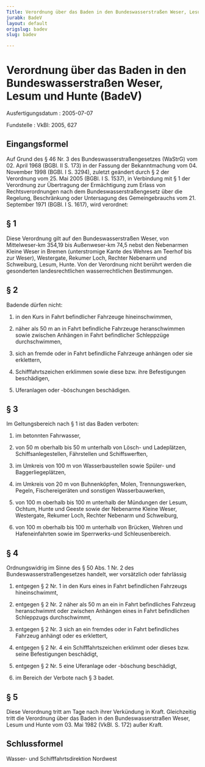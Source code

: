 ```yaml
---
Title: Verordnung über das Baden in den Bundeswasserstraßen Weser, Lesum und Hunte
jurabk: BadeV
layout: default
origslug: badev
slug: badev

---
```


# Verordnung über das Baden in den Bundeswasserstraßen Weser, Lesum und Hunte (BadeV)

Ausfertigungsdatum
:   2005-07-07

Fundstelle
:   VkBl: 2005, 627


## Eingangsformel

Auf Grund des § 46 Nr. 3 des Bundeswasserstraßengesetzes (WaStrG) vom 02. April 1968 (BGBl. II S. 173) in der Fassung der Bekanntmachung vom 04. November 1998 (BGBl. I S. 3294), zuletzt geändert durch § 2 der Verordnung vom 25. Mai 2005 (BGBl. I S. 1537), in Verbindung mit § 1 der Verordnung zur Übertragung der Ermächtigung zum Erlass von Rechtsverordnungen nach dem Bundeswasserstraßengesetz über die Regelung, Beschränkung oder Untersagung des Gemeingebrauchs vom 21. September 1971 (BGBl. I S. 1617), wird verordnet:


## § 1

Diese Verordnung gilt auf den Bundeswasserstraßen Weser, von Mittelweser-km 354,19 bis Außenweser-km 74,5 nebst den Nebenarmen Kleine Weser in Bremen (unterstromige Kante des Wehres am Teerhof bis zur Weser), Westergate, Rekumer Loch, Rechter Nebenarm und Schweiburg,
Lesum,
Hunte.
Von der Verordnung nicht berührt werden die gesonderten landesrechtlichen wasserrechtlichen Bestimmungen.


## § 2

Badende dürfen nicht:

1.  in den Kurs in Fahrt befindlicher Fahrzeuge hineinschwimmen,


2.  näher als 50 m an in Fahrt befindliche Fahrzeuge heranschwimmen sowie zwischen Anhängen in Fahrt befindlicher Schleppzüge durchschwimmen,


3.  sich an fremde oder in Fahrt befindliche Fahrzeuge anhängen oder sie erklettern,


4.  Schifffahrtszeichen erklimmen sowie diese bzw. ihre Befestigungen beschädigen,


5.  Uferanlagen oder -böschungen beschädigen.





## § 3

Im Geltungsbereich nach § 1 ist das Baden verboten:

1.  im betonnten Fahrwasser,


2.  von 50 m oberhalb bis 50 m unterhalb von Lösch- und Ladeplätzen, Schiffsanlegestellen, Fährstellen und Schiffswerften,


3.  im Umkreis von 100 m von Wasserbaustellen sowie Spüler- und Baggerliegeplätzen,


4.  im Umkreis von 20 m von Buhnenköpfen, Molen, Trennungswerken, Pegeln, Fischereigeräten und sonstigen Wasserbauwerken,


5.  von 100 m oberhalb bis 100 m unterhalb der Mündungen der Lesum, Ochtum, Hunte und Geeste sowie der Nebenarme Kleine Weser, Westergate, Rekumer Loch, Rechter Nebenarm und Schweiburg,


6.  von 100 m oberhalb bis 100 m unterhalb von Brücken, Wehren und Hafeneinfahrten sowie im Sperrwerks-und Schleusenbereich.





## § 4

Ordnungswidrig im Sinne des § 50 Abs. 1 Nr. 2 des Bundeswasserstraßengesetzes handelt, wer vorsätzlich oder fahrlässig

1.  entgegen § 2 Nr. 1 in den Kurs eines in Fahrt befindlichen Fahrzeugs hineinschwimmt,


2.  entgegen § 2 Nr. 2 näher als 50 m an ein in Fahrt befindliches Fahrzeug heranschwimmt oder zwischen Anhängen eines in Fahrt befindlichen Schleppzugs durchschwimmt,


3.  entgegen § 2 Nr. 3 sich an ein fremdes oder in Fahrt befindliches Fahrzeug anhängt oder es erklettert,


4.  entgegen § 2 Nr. 4 ein Schifffahrtszeichen erklimmt oder dieses bzw. seine Befestigungen beschädigt,


5.  entgegen § 2 Nr. 5 eine Uferanlage oder -böschung beschädigt,


6.  im Bereich der Verbote nach § 3 badet.





## § 5

Diese Verordnung tritt am Tage nach ihrer Verkündung in Kraft.
Gleichzeitig tritt die Verordnung über das Baden in den Bundeswasserstraßen Weser, Lesum und Hunte vom 03. Mai 1982 (VkBl. S. 172) außer Kraft.


## Schlussformel

Wasser- und Schifffahrtsdirektion Nordwest

